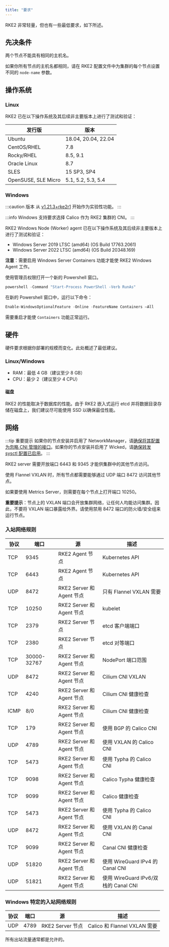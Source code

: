 ```yaml
---
title: "要求"
---
```


RKE2 非常轻量，但也有一些最低要求，如下所述。

## 先决条件

两个节点不能具有相同的主机名。

如果你所有节点的主机名都相同，请在 RKE2 配置文件中为集群的每个节点设置不同的 `node-name` 参数。

## 操作系统

### Linux
RKE2 已在以下操作系统及其后续非主要版本上进行了测试和验证：

| 发行版 | 版本 |
| - | - |
| Ubuntu | 18.04, 20.04, 22.04 |
| CentOS/RHEL | 7.8 |
| Rocky/RHEL | 8.5, 9.1 |
| Oracle Linux | 8.7 |
| SLES | 15 SP3, SP4 |
| OpenSUSE, SLE Micro | 5.1, 5.2, 5.3, 5.4 |

### Windows
:::caution 版本
从 [v1.21.3+rke2r1](https://github.com/rancher/rke2/releases/tag/v1.21.3%2Brke2r1) 开始作为实验性功能。
:::

:::info
Windows 支持要求选择 Calico 作为 RKE2 集群的 CNI。
:::

RKE2 Windows Node (Worker) agent 已在以下操作系统及其后续非主要版本上进行了测试和验证：

* Windows Server 2019 LTSC (amd64) (OS Build 17763.2061)
* Windows Server 2022 LTSC (amd64) (OS Build 20348.169)

**注意**：需要启用 Windows Server Containers 功能才能使 RKE2 Windows Agent 工作。

使用管理员权限打开一个新的 Powershell 窗口。
```powershell
powershell -Command "Start-Process PowerShell -Verb RunAs"
```

在新的 Powershell 窗口中，运行以下命令：
```powershell
Enable-WindowsOptionalFeature -Online -FeatureName Containers –All
```

需要重启才能使 `Containers` 功能正常运行。

## 硬件

硬件要求根据你部署的规模而变化。此处概述了最低建议。

### Linux/Windows
* RAM：最低 4 GB（建议至少 8 GB）
* CPU：最少 2（建议至少 4 CPU）

#### 磁盘

RKE2 的性能取决于数据库的性能。由于 RKE2 嵌入式运行 etcd 并将数据目录存储在磁盘上，我们建议尽可能使用 SSD 以确保最佳性能。

## 网络

:::tip 重要提示
如果你的节点安装并启用了 NetworkManager，请[确保将其配置为忽略 CNI 管理的接口](../known_issues.md#networkmanager)。如果你的节点安装并启用了 Wicked，请[确保转发 sysctl 配置已启用](../known_issues.md#wicked)。
:::

RKE2 server 需要开放端口 6443 和 9345 才能供集群中的其他节点访问。

使用 Flannel VXLAN 时，所有节点都需要能够通过 UDP 端口 8472 访问其他节点。

如果要使用 Metrics Server，则需要在每个节点上打开端口 10250。

**重要提示**：节点上的 VXLAN 端口会开放集群网络，让任何人均能访问集群。因此，不要将 VXLAN 端口暴露给外界。请使用禁用 8472 端口的防火墙/安全组来运行节点。

### 入站网络规则

| 协议 | 端口 | 源 | 描述 |
|-----|-----|----------------|---|
| TCP | 9345 | RKE2 Agent 节点 | Kubernetes API |
| TCP | 6443 | RKE2 Agent 节点 | Kubernetes API |
| UDP | 8472 | RKE2 Server 和 Agent 节点 | 只有 Flannel VXLAN 需要 |
| TCP | 10250 | RKE2 Server 和 Agent 节点 | kubelet |
| TCP | 2379 | RKE2 Server 节点 | etcd 客户端端口 |
| TCP | 2380 | RKE2 Server 节点 | etcd 对等端口 |
| TCP | 30000-32767 | RKE2 Server 和 Agent 节点 | NodePort 端口范围 |
| UDP | 8472 | RKE2 Server 和 Agent 节点 | Cilium CNI VXLAN |
| TCP | 4240 | RKE2 Server 和 Agent 节点 | Cilium CNI 健康检查 |
| ICMP | 8/0 | RKE2 Server 和 Agent 节点 | Cilium CNI 健康检查 |
| TCP | 179 | RKE2 Server 和 Agent 节点 | 使用 BGP 的 Calico CNI |
| UDP | 4789 | RKE2 Server 和 Agent 节点 | 使用 VXLAN 的 Calico CNI |
| TCP | 5473 | RKE2 Server 和 Agent 节点 | 使用 Typha 的 Calico CNI  |
| TCP | 9098 | RKE2 Server 和 Agent 节点 | Calico Typha 健康检查 |
| TCP | 9099 | RKE2 Server 和 Agent 节点 | Calico 健康检查 |
| TCP | 5473 | RKE2 Server 和 Agent 节点 | 使用 Typha 的 Calico CNI  |
| UDP | 8472 | RKE2 Server 和 Agent 节点 | 使用 VXLAN 的 Canal CNI |
| TCP | 9099 | RKE2 Server 和 Agent 节点 | Canal CNI 健康检查 |
| UDP | 51820 | RKE2 Server 和 Agent 节点 | 使用 WireGuard IPv4 的 Canal CNI |
| UDP | 51821 | RKE2 Server 和 Agent 节点 | 使用 WireGuard IPv6/双栈的 Canal CNI |

### Windows 特定的入站网络规则

| 协议 | 端口 | 源 | 描述 |
|-----|-----|----------------|---|
| UDP | 4789 | RKE2 Server 节点 | Calico 和 Flannel VXLAN 需要 |

所有出站流量通常都是允许的。
